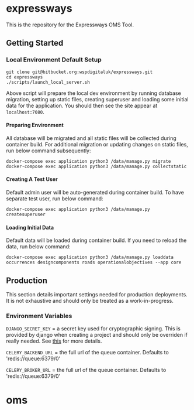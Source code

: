 # expressways

This is the repository for the Expressways OMS Tool.

## Getting Started
### Local Environment Default Setup
```
git clone git@bitbucket.org:wspdigitaluk/expressways.git
cd expressways
./scripts/launch_local_server.sh
```
Above script will prepare the local dev environment by running database migration, setting up static files, creating superuser and loading some initial data for the application. You should then see the site appear at `localhost:7080`.

#### Preparing Environment
All database will be migrated and all static files will be collected during container build. 
For additional migration or updating changes on static files, run below command subsequently:
```
docker-compose exec application python3 /data/manage.py migrate
docker-compose exec application python3 /data/manage.py collectstatic
```

#### Creating A Test User
Default admin user will be auto-generated during container build. To have separate test user, run below command:
```
docker-compose exec application python3 /data/manage.py createsuperuser
```

#### Loading Initial Data
Default data will be loaded during container build. If you need to reload the data, run below command:
```
docker-compose exec application python3 /data/manage.py loaddata occurrences designcomponents roads operationalobjectives --app core
```

## Production
This section details important settings needed for production deployments.  It is
not exhaustive and should only be treated as a work-in-progress.

### Environment Variables
`DJANGO_SECRET_KEY` = a secret key used for cryptographic signing.  This is provided
by django when creating a project and should only be overriden if really needed.  See [this](https://docs.djangoproject.com/en/2.1/ref/settings/#secret-key) for more details.

`CELERY_BACKEND_URL` = the full url of the queue container.  Defaults to 'redis://queue:6379/0'

`CELERY_BROKER_URL` = the full url of the queue container.  Defaults to 'redis://queue:6379/0'
# oms
